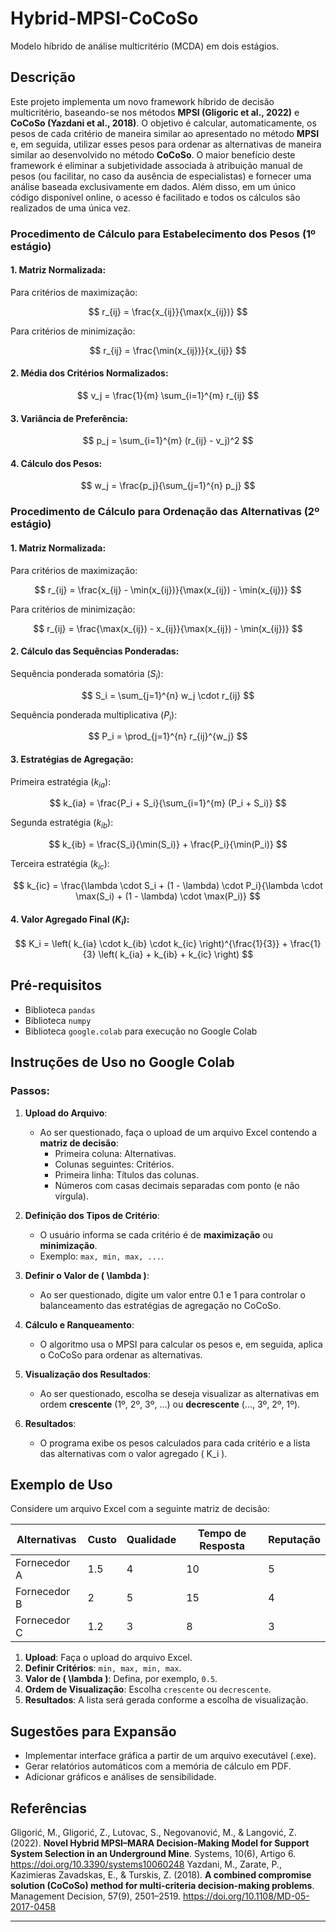 # Hybrid-MPSI-CoCoSo
Modelo híbrido de análise multicritério (MCDA) em dois estágios.

## Descrição
Este projeto implementa um novo framework híbrido de decisão multicritério, baseando-se nos métodos **MPSI (Gligoric et al., 2022)** e **CoCoSo (Yazdani et al., 2018)**. O objetivo é calcular, automaticamente, os pesos de cada critério de maneira similar ao apresentado no método **MPSI** e, em seguida, utilizar esses pesos para ordenar as alternativas de maneira similar ao desenvolvido no método **CoCoSo**.
O maior benefício deste framework é eliminar a subjetividade associada à atribuição manual de pesos (ou facilitar, no caso da ausência de especialistas) e fornecer uma análise baseada exclusivamente em dados. Além disso, em um único código disponível online, o acesso é facilitado e todos os cálculos são realizados de uma única vez.

### Procedimento de Cálculo para Estabelecimento dos Pesos (1º estágio)
#### 1. Matriz Normalizada:
Para critérios de maximização:

$$
r_{ij} = \frac{x_{ij}}{\max(x_{ij})}
$$

Para critérios de minimização:

$$
r_{ij} = \frac{\min(x_{ij})}{x_{ij}}
$$
#### 2. Média dos Critérios Normalizados:
$$
v_j = \frac{1}{m} \sum_{i=1}^{m} r_{ij}
$$
#### 3. Variância de Preferência:
$$
p_j = \sum_{i=1}^{m} (r_{ij} - v_j)^2
$$
#### 4. Cálculo dos Pesos:
$$
w_j = \frac{p_j}{\sum_{j=1}^{n} p_j}
$$

### Procedimento de Cálculo para Ordenação das Alternativas (2º estágio)
#### 1. Matriz Normalizada:

Para critérios de maximização:

$$
r_{ij} = \frac{x_{ij} - \min(x_{ij})}{\max(x_{ij}) - \min(x_{ij})}
$$

Para critérios de minimização:

$$
r_{ij} = \frac{\max(x_{ij}) - x_{ij}}{\max(x_{ij}) - \min(x_{ij})}
$$

#### 2.	Cálculo das Sequências Ponderadas:

Sequência ponderada somatória ($S_i$):

$$
S_i = \sum_{j=1}^{n} w_j \cdot r_{ij}
$$

Sequência ponderada multiplicativa ($P_i$):

$$
P_i = \prod_{j=1}^{n} r_{ij}^{w_j}
$$

#### 3. Estratégias de Agregação:

Primeira estratégia ($k_{ia}$):

$$
k_{ia} = \frac{P_i + S_i}{\sum_{i=1}^{m} (P_i + S_i)}
$$

Segunda estratégia ($k_{ib}$):

$$
k_{ib} = \frac{S_i}{\min(S_i)} + \frac{P_i}{\min(P_i)}
$$

Terceira estratégia ($k_{ic}$):

$$
k_{ic} = \frac{\lambda \cdot S_i + (1 - \lambda) \cdot P_i}{\lambda \cdot \max(S_i) + (1 - \lambda) \cdot \max(P_i)}
$$

#### 4. Valor Agregado Final ($K_i$):

$$
K_i = \left( k_{ia} \cdot k_{ib} \cdot k_{ic} \right)^{\frac{1}{3}} + \frac{1}{3} \left( k_{ia} + k_{ib} + k_{ic} \right)
$$


## Pré-requisitos
- Biblioteca `pandas`
- Biblioteca `numpy`
- Biblioteca `google.colab` para execução no Google Colab

## Instruções de Uso no Google Colab

### Passos:
1. **Upload do Arquivo**:
   - Ao ser questionado, faça o upload de um arquivo Excel contendo a **matriz de decisão**:
     - Primeira coluna: Alternativas.
     - Colunas seguintes: Critérios.
     - Primeira linha: Títulos das colunas.
     - Números com casas decimais separadas com ponto (e não vírgula).

2. **Definição dos Tipos de Critério**:
   - O usuário informa se cada critério é de **maximização** ou **minimização**.
   - Exemplo: `max, min, max, ...`.

3. **Definir o Valor de \( \lambda \)**:
   - Ao ser questionado, digite um valor entre 0.1 e 1 para controlar o balanceamento das estratégias de agregação no CoCoSo.

4. **Cálculo e Ranqueamento**:
   - O algoritmo usa o MPSI para calcular os pesos e, em seguida, aplica o CoCoSo para ordenar as alternativas.

5. **Visualização dos Resultados**:
   - Ao ser questionado, escolha se deseja visualizar as alternativas em ordem **crescente** (1º, 2º, 3º, ...) ou **decrescente** (..., 3º, 2º, 1º).

6. **Resultados**:
   - O programa exibe os pesos calculados para cada critério e a lista das alternativas com o valor agregado \( K_i \).

## Exemplo de Uso
Considere um arquivo Excel com a seguinte matriz de decisão:

| Alternativas | Custo   | Qualidade | Tempo de Resposta | Reputação  |
|--------------|---------|-----------|-------------------|------------|
| Fornecedor A | 1.5     | 4         | 10                | 5          |
| Fornecedor B | 2       | 5         | 15                | 4          |
| Fornecedor C | 1.2     | 3         | 8                 | 3          |

1. **Upload**: Faça o upload do arquivo Excel.
2. **Definir Critérios**: `min, max, min, max`.
3. **Valor de \( \lambda \)**: Defina, por exemplo, `0.5`.
4. **Ordem de Visualização**: Escolha `crescente` ou `decrescente`.
5. **Resultados**: A lista será gerada conforme a escolha de visualização.

## Sugestões para Expansão
- Implementar interface gráfica a partir de um arquivo executável (.exe).
- Gerar relatórios automáticos com a memória de cálculo em PDF.
- Adicionar gráficos e análises de sensibilidade.

## Referências
Gligorić, M., Gligorić, Z., Lutovac, S., Negovanović, M., & Langović, Z. (2022). **Novel Hybrid MPSI–MARA Decision-Making Model for Support System Selection in an Underground Mine**. Systems, 10(6), Artigo 6. https://doi.org/10.3390/systems10060248
Yazdani, M., Zarate, P., Kazimieras Zavadskas, E., & Turskis, Z. (2018). **A combined compromise solution (CoCoSo) method for multi-criteria decision-making problems**. Management Decision, 57(9), 2501–2519. https://doi.org/10.1108/MD-05-2017-0458

---
